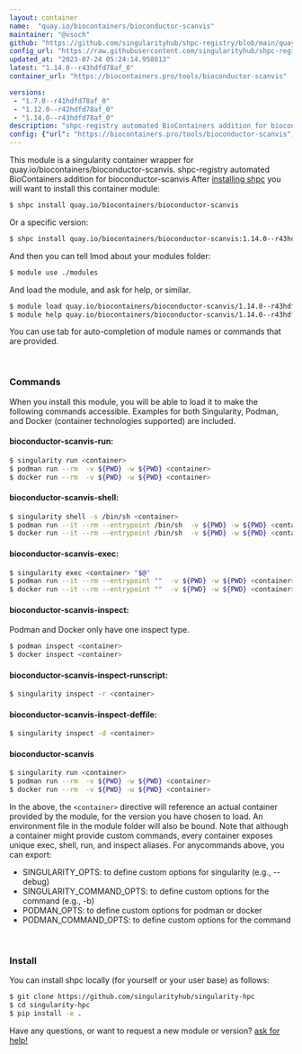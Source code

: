 ```yaml
---
layout: container
name:  "quay.io/biocontainers/bioconductor-scanvis"
maintainer: "@vsoch"
github: "https://github.com/singularityhub/shpc-registry/blob/main/quay.io/biocontainers/bioconductor-scanvis/container.yaml"
config_url: "https://raw.githubusercontent.com/singularityhub/shpc-registry/main/quay.io/biocontainers/bioconductor-scanvis/container.yaml"
updated_at: "2023-07-24 05:24:14.958813"
latest: "1.14.0--r43hdfd78af_0"
container_url: "https://biocontainers.pro/tools/bioconductor-scanvis"

versions:
 - "1.7.0--r41hdfd78af_0"
 - "1.12.0--r42hdfd78af_0"
 - "1.14.0--r43hdfd78af_0"
description: "shpc-registry automated BioContainers addition for bioconductor-scanvis"
config: {"url": "https://biocontainers.pro/tools/bioconductor-scanvis", "maintainer": "@vsoch", "description": "shpc-registry automated BioContainers addition for bioconductor-scanvis", "latest": {"1.14.0--r43hdfd78af_0": "sha256:7c8c0dba79e296af155d02dee9242157da7e875213ff8c466db4f18a0b337155"}, "tags": {"1.7.0--r41hdfd78af_0": "sha256:5d2c0f083c51c5901e8427cb774c3d02d1d9c097df1c6b6e8cf8b607be88c133", "1.12.0--r42hdfd78af_0": "sha256:207ac23309cdfb6b1c6b992857aa01ce83383984eb57e6ea4a0c868da49d9896", "1.14.0--r43hdfd78af_0": "sha256:7c8c0dba79e296af155d02dee9242157da7e875213ff8c466db4f18a0b337155"}, "docker": "quay.io/biocontainers/bioconductor-scanvis"}
---
```


This module is a singularity container wrapper for quay.io/biocontainers/bioconductor-scanvis.
shpc-registry automated BioContainers addition for bioconductor-scanvis
After [installing shpc](#install) you will want to install this container module:


```bash
$ shpc install quay.io/biocontainers/bioconductor-scanvis
```

Or a specific version:

```bash
$ shpc install quay.io/biocontainers/bioconductor-scanvis:1.14.0--r43hdfd78af_0
```

And then you can tell lmod about your modules folder:

```bash
$ module use ./modules
```

And load the module, and ask for help, or similar.

```bash
$ module load quay.io/biocontainers/bioconductor-scanvis/1.14.0--r43hdfd78af_0
$ module help quay.io/biocontainers/bioconductor-scanvis/1.14.0--r43hdfd78af_0
```

You can use tab for auto-completion of module names or commands that are provided.

<br>

### Commands

When you install this module, you will be able to load it to make the following commands accessible.
Examples for both Singularity, Podman, and Docker (container technologies supported) are included.

#### bioconductor-scanvis-run:

```bash
$ singularity run <container>
$ podman run --rm  -v ${PWD} -w ${PWD} <container>
$ docker run --rm  -v ${PWD} -w ${PWD} <container>
```

#### bioconductor-scanvis-shell:

```bash
$ singularity shell -s /bin/sh <container>
$ podman run --it --rm --entrypoint /bin/sh  -v ${PWD} -w ${PWD} <container>
$ docker run --it --rm --entrypoint /bin/sh  -v ${PWD} -w ${PWD} <container>
```

#### bioconductor-scanvis-exec:

```bash
$ singularity exec <container> "$@"
$ podman run --it --rm --entrypoint ""  -v ${PWD} -w ${PWD} <container> "$@"
$ docker run --it --rm --entrypoint ""  -v ${PWD} -w ${PWD} <container> "$@"
```

#### bioconductor-scanvis-inspect:

Podman and Docker only have one inspect type.

```bash
$ podman inspect <container>
$ docker inspect <container>
```

#### bioconductor-scanvis-inspect-runscript:

```bash
$ singularity inspect -r <container>
```

#### bioconductor-scanvis-inspect-deffile:

```bash
$ singularity inspect -d <container>
```



#### bioconductor-scanvis

```bash
$ singularity run <container>
$ podman run --rm  -v ${PWD} -w ${PWD} <container>
$ docker run --rm  -v ${PWD} -w ${PWD} <container>
```


In the above, the `<container>` directive will reference an actual container provided
by the module, for the version you have chosen to load. An environment file in the
module folder will also be bound. Note that although a container
might provide custom commands, every container exposes unique exec, shell, run, and
inspect aliases. For anycommands above, you can export:

 - SINGULARITY_OPTS: to define custom options for singularity (e.g., --debug)
 - SINGULARITY_COMMAND_OPTS: to define custom options for the command (e.g., -b)
 - PODMAN_OPTS: to define custom options for podman or docker
 - PODMAN_COMMAND_OPTS: to define custom options for the command

<br>

### Install

You can install shpc locally (for yourself or your user base) as follows:

```bash
$ git clone https://github.com/singularityhub/singularity-hpc
$ cd singularity-hpc
$ pip install -e .
```

Have any questions, or want to request a new module or version? [ask for help!](https://github.com/singularityhub/singularity-hpc/issues)